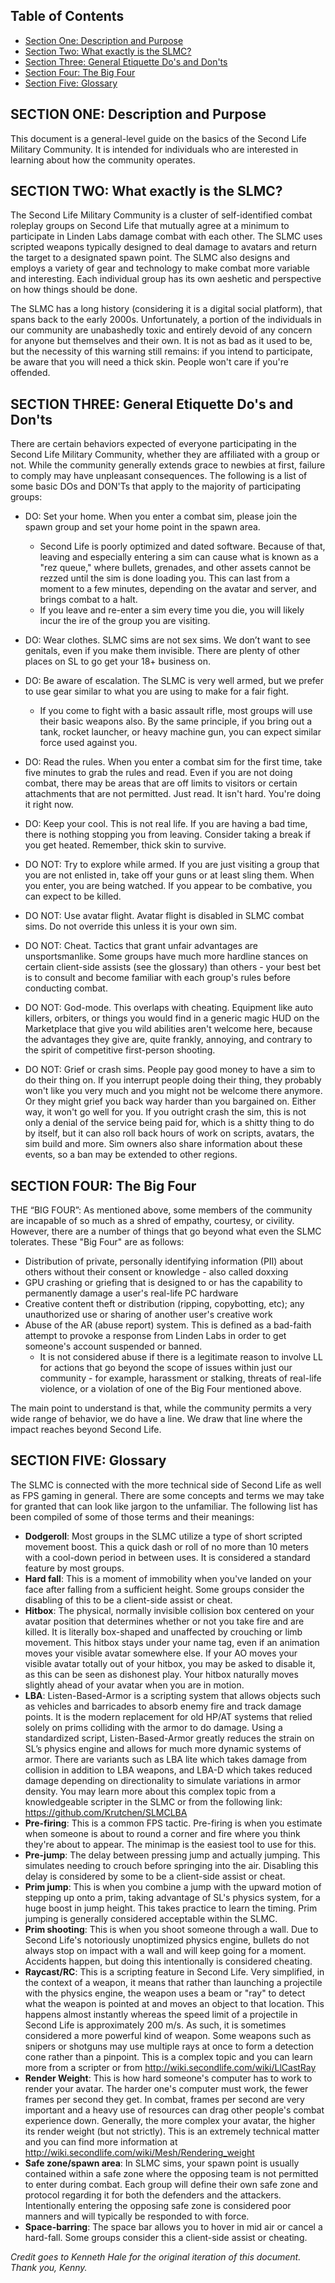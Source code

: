 ## Table of Contents
  - [Section One: Description and Purpose](#section-one-description-and-purpose)
  - [Section Two: What exactly is the SLMC?](#section-two-what-exactly-is-the-slmc)
  - [Section Three: General Etiquette Do's and Don'ts](#section-three-general-etiquette-dos-and-donts)
  - [Section Four: The Big Four](#section-four-the-big-four)
  - [Section Five: Glossary](#section-five-glossary)

## SECTION ONE: Description and Purpose

This document is a general-level guide on the basics of the Second Life Military Community. It is intended for individuals who are interested in learning about how the community operates.

## SECTION TWO: What exactly is the SLMC?

The Second Life Military Community is a cluster of self-identified combat roleplay groups on Second Life that mutually agree at a minimum to participate in Linden Labs damage combat with each other. The SLMC uses scripted weapons typically designed to deal damage to avatars and return the target to a designated spawn point. The SLMC also designs and employs a variety of gear and technology to make combat more variable and interesting. Each individual group has its own aeshetic and perspective on how things should be done.

The SLMC has a long history (considering it is a digital social platform), that spans back to the early 2000s. Unfortunately, a portion of the individuals in our community are unabashedly toxic and entirely devoid of any concern for anyone but themselves and their own. It is not as bad as it used to be, but the necessity of this warning still remains: if you intend to participate, be aware that you will need a thick skin. People won't care if you're offended.


## SECTION THREE: General Etiquette Do's and Don'ts

There are certain behaviors expected of everyone participating in the Second Life Military Community, whether they are affiliated with a group or not. While the community generally extends grace to newbies at first, failure to comply may have unpleasant consequences. The following is a list of some basic DOs and DON'Ts that apply to the majority of participating groups:

- DO: Set your home. When you enter a combat sim, please join the spawn group and set your home point in the spawn area. 
  - Second Life is poorly optimized and dated software. Because of that, leaving and especially entering a sim can cause what is known as a "rez queue," where bullets, grenades, and other assets cannot be rezzed until the sim is done loading you. This can last from a moment to a few minutes, depending on the avatar and server, and brings combat to a halt. 
  - If you leave and re-enter a sim every time you die, you will likely incur the ire of the group you are visiting.
- DO: Wear clothes. SLMC sims are not sex sims. We don’t want to see genitals, even if you make them invisible. There are plenty of other places on SL to go get your 18+ business on.
- DO: Be aware of escalation. The SLMC is very well armed, but we prefer to use gear similar to what you are using to make for a fair fight. 
  - If you come to fight with a basic assault rifle, most groups will use their basic weapons also. By the same principle, if you bring out a tank, rocket launcher, or heavy machine gun, you can expect similar force used against you. 
- DO: Read the rules. When you enter a combat sim for the first time, take five minutes to grab the rules and read. Even if you are not doing combat, there may be areas that are off limits to visitors or certain attachments that are not permitted. Just read. It isn't hard. You're doing it right now.
- DO: Keep your cool. This is not real life. If you are having a bad time, there is nothing stopping you from leaving. Consider taking a break if you get heated. Remember, thick skin to survive.

- DO NOT: Try to explore while armed. If you are just visiting a group that you are not enlisted in, take off your guns or at least sling them. When you enter, you are being watched. If you appear to be combative, you can expect to be killed.
- DO NOT: Use avatar flight. Avatar flight is disabled in SLMC combat sims. Do not override this unless it is your own sim.
- DO NOT: Cheat. Tactics that grant unfair advantages are unsportsmanlike. Some groups have much more hardline stances on certain client-side assists (see the glossary) than others - your best bet is to consult and become familiar with each group's rules before conducting combat.
- DO NOT: God-mode. This overlaps with cheating. Equipment like auto killers, orbiters, or things you would find in a generic magic HUD on the Marketplace that give you wild abilities aren't welcome here, because the advantages they give are, quite frankly, annoying, and contrary to the spirit of competitive first-person shooting.
- DO NOT: Grief or crash sims. People pay good money to have a sim to do their thing on. If you interrupt people doing their thing, they probably won't like you very much and you might not be welcome there anymore. Or they might grief you back way harder than you bargained on. Either way, it won't go well for you. If you outright crash the sim, this is not only a denial of the service being paid for, which is a shitty thing to do by itself, but it can also roll back hours of work on scripts, avatars, the sim build and more. Sim owners also share information about these events, so a ban may be extended to other regions.


## SECTION FOUR: The Big Four

THE “BIG FOUR”: As mentioned above, some members of the community are incapable of so much as a shred of empathy, courtesy, or civility. However, there are a number of things that go beyond what even the SLMC tolerates. These "Big Four" are as follows:
- Distribution of private, personally identifying information (PII) about others without their consent or knowledge - also called doxxing
- GPU crashing or griefing that is designed to or has the capability to permanently damage a user's real-life PC hardware
- Creative content theft or distribution (ripping, copybotting, etc); any unauthorized use or sharing of another user's creative work
- Abuse of the AR (abuse report) system. This is defined as a bad-faith attempt to provoke a response from Linden Labs in order to get someone's account suspended or banned.
  - It is not considered abuse if there is a legitimate reason to involve LL for actions that go beyond the scope of issues within just our community - for example, harassment or stalking, threats of real-life violence, or a violation of one of the Big Four mentioned above.

The main point to understand is that, while the community permits a very wide range of behavior, we do have a line. We draw that line where the impact reaches beyond Second Life.


## SECTION FIVE: Glossary

The SLMC is connected with the more technical side of Second Life as well as FPS gaming in general. There are some concepts and terms we may take for granted that can look like jargon to the unfamiliar. The following list has been compiled of some of those terms and their meanings:

- **Dodgeroll**: Most groups in the SLMC utilize a type of short scripted movement boost. This a quick dash or roll of no more than 10 meters with a cool-down period in between uses. It is considered a standard feature by most groups.
- **Hard fall**: This is a moment of immobility when you've landed on your face after falling from a sufficient height. Some groups consider the disabling of this to be a client-side assist or cheat.
- **Hitbox**: The physical, normally invisible collision box centered on your avatar position that determines whether or not you take fire and are killed. It is literally box-shaped and unaffected by crouching or limb movement. This hitbox stays under your name tag, even if an animation moves your visible avatar somewhere else. If your AO moves your visible avatar totally out of your hitbox, you may be asked to disable it, as this can be seen as dishonest play. Your hitbox naturally moves slightly ahead of your avatar when you are in motion.
- **LBA**: Listen-Based-Armor is a scripting system that allows objects such as vehicles and barricades to absorb enemy fire and track damage points. It is the modern replacement for old HP/AT systems that relied solely on prims colliding with the armor to do damage. Using a standardized script, Listen-Based-Armor greatly reduces the strain on SL’s physics engine and allows for much more dynamic systems of armor. There are variants such as LBA lite which takes damage from collision in addition to LBA weapons, and LBA-D which takes reduced damage depending on directionality to simulate variations in armor density. You may learn more about this complex topic from a knowledgeable scripter in the SLMC or from the following link: https://github.com/Krutchen/SLMCLBA
- **Pre-firing**: This is a common FPS tactic. Pre-firing is when you estimate when someone is about to round a corner and fire where you think they're about to appear. The minimap is the easiest tool to use for this.
- **Pre-jump**: The delay between pressing jump and actually jumping. This simulates needing to crouch before springing into the air. Disabling this delay is considered by some to be a client-side assist or cheat.
- **Prim jump**: This is when you combine a jump with the upward motion of stepping up onto a prim, taking advantage of SL's physics system, for a huge boost in jump height. This takes practice to learn the timing. Prim jumping is generally considered acceptable within the SLMC.
- **Prim shooting**: This is when you shoot someone through a wall. Due to Second Life's notoriously unoptimized physics engine, bullets do not always stop on impact with a wall and will keep going for a moment. Accidents happen, but doing this intentionally is considered cheating.
- **Raycast/RC**: This is a scripting feature in Second Life. Very simplified, in the context of a weapon, it means that rather than launching a projectile with the physics engine, the weapon uses a beam or "ray" to detect what the weapon is pointed at and moves an object to that location. This happens almost instantly whereas the speed limit of a projectile in Second Life is approximately 200 m/s. As such, it is sometimes considered a more powerful kind of weapon. Some weapons such as snipers or shotguns may use multiple rays at once to form a detection cone rather than a pinpoint. This is a complex topic and you can learn more from a scripter or from http://wiki.secondlife.com/wiki/LlCastRay
- **Render Weight**: This is how hard someone's computer has to work to render your avatar. The harder one's computer must work, the fewer frames per second they get. In combat, frames per second are very important and a heavy use of resources can drag other people's combat experience down. Generally, the more complex your avatar, the higher its render weight (but not strictly). This is an extremely technical matter and you can find more information at http://wiki.secondlife.com/wiki/Mesh/Rendering_weight 
- **Safe zone/spawn area**: In SLMC sims, your spawn point is usually contained within a safe zone where the opposing team is not permitted to enter during combat. Each group will define their own safe zone and protocol regarding it for both the defenders and the attackers. Intentionally entering the opposing safe zone is considered poor manners and will typically be responded to with force.
- **Space-barring**: The space bar allows you to hover in mid air or cancel a hard-fall. Some groups consider this a client-side assist or cheating.

*Credit goes to Kenneth Hale for the original iteration of this document. Thank you, Kenny.*

